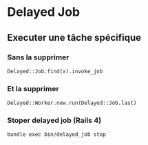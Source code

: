 Delayed Job
==

Executer une tâche spécifique
-

### Sans la supprimer #

    Delayed::Job.find(x).invoke_job

### Et la supprimer #

    Delayed::Worker.new.run(Delayed::Job.last)
    
### Stoper delayed job (Rails 4) #

    bundle exec bin/delayed_job stop

